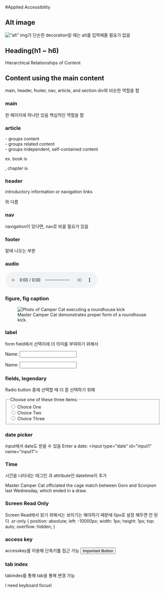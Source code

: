 #Applied Accessibility
## Alt image
<img src=“something” alt=“alt” />
img가 단순한 decoration일 때는 alt를 입력해줄 필요가 없음

## Heading(h1 ~ h6)
Hierarchical Relationships of Content

## Content using the main content
main, header, footer, nav, article, and section
div와 비슷한 역할을 함

### main 
한 페이지에 하나만 있음
핵심적인 역할을 함

### article
<div> - groups content 
<section> - groups related content
<article> - groups independent, self-contained content

ex. book is <article>, chapter is <section>

### header
introductory information or navigation links
<head>와 다름

### nav
navigation이 있다면, nav로 바꿀 필요가 있음

### footer
밑에 나오는 부분

### audio
<audio id="meowClip" controls>
  <source src="audio/meow.mp3" type="audio/mpeg" />
  <source src="audio/meow.ogg" type="audio/ogg" />
</audio>

### figure, fig caption
<figure>
  <img src="roundhouseDestruction.jpeg" alt="Photo of Camper Cat executing a roundhouse kick">
  <br>
  <figcaption>
    Master Camper Cat demonstrates proper form of a roundhouse kick.
  </figcaption>
</figure>


### label
form field에서 선택지에 더 의미를 부여하기 위해서

<form>
  <label for="name">Name:</label>
  <input type="text" id="name" name="name">
</form>

<form>
  <label>
    Name:
    <input type=“text” name=“name />
  </label>
</form>

### fields, legendary
Radio button 중에 선택할 때 더 잘 선택하기 위해
<form>
  <fieldset>
    <legend>Choose one of these three items:</legend>
    <input id="one" type="radio" name="items" value="one">
    <label for="one">Choice One</label><br>
    <input id="two" type="radio" name="items" value="two">
    <label for="two">Choice Two</label><br>
    <input id="three" type="radio" name="items" value="three">
    <label for="three">Choice Three</label>
  </fieldset>
</form>

### date picker
input에서 date도 받을 수 있음
<label for="input1">Enter a date:</label>
<input type="date" id="input1" name="input1”>


### Time
시간을 나타내는 태그인 <time>과 attribute인 datetime이 추가
<p>Master Camper Cat officiated the cage match between Goro and Scorpion <time datetime="2013-02-13">last Wednesday</time>, which ended in a draw.</p>

### Screen Read Only
Screen Read에서 읽기 위해서는 보이기는 해야하기 때문에 0px로 설정 해두면 안 된다
.sr-only {
  position: absolute;
  left: -10000px;
  width: 1px;
  height: 1px;
  top: auto;
  overflow: hidden;
}

### access key
accesskey를 이용해 단축키롤 접근 가능
<button accesskey="b">Important Button</button>

### tab index
tabindex를 통해 tab을 통해 변경 가능
<div tabindex="0">I need keyboard focus!</div>
